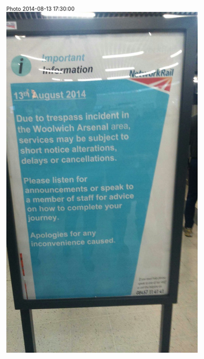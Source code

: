 <!--
title: Photo 2014-08-13 17:30:00
date: Wed Aug 13 2014 18:30:00 GMT+0100 (British Summer Time)
tags: trespass,incident,local
-->
Photo 2014-08-13 17:30:00
![](94643702047-0.jpg)
